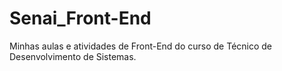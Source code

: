 # Senai_Front-End

Minhas aulas e atividades de Front-End do curso de Técnico de Desenvolvimento de Sistemas.
